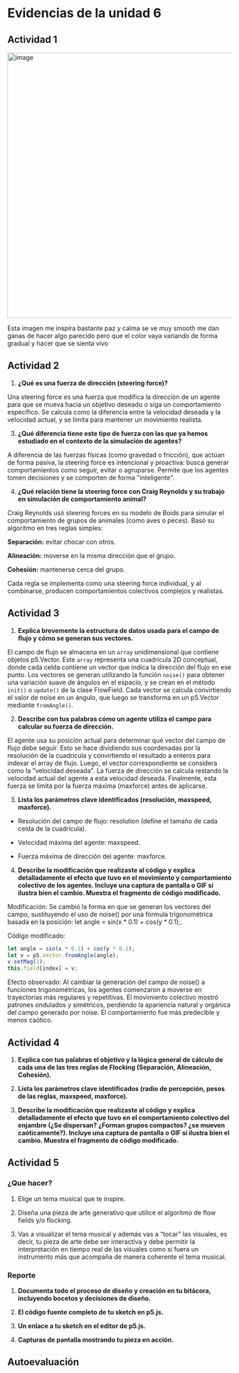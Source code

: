 # Evidencias de la unidad 6


## Actividad 1

<img width="747" height="595" alt="image" src="https://github.com/user-attachments/assets/45f576f0-b6f3-4874-b443-c86b5757a581" />

Esta imagen me inspira bastante paz y calma se ve muy smooth me dan ganas de hacer algo parecido pero que el color vaya variando de forma gradual y hacer que se sienta vivo


## Actividad 2

1. **¿Qué es una fuerza de dirección (steering force)?**

Una steering force es una fuerza que modifica la dirección de un agente para que se mueva hacia un objetivo deseado o siga un comportamiento específico. Se calcula como la diferencia entre la velocidad deseada y la velocidad actual, y se limita para mantener un movimiento realista.

3. **¿Qué diferencia tiene este tipo de fuerza con las que ya hemos estudiado en el contexto de la simulación de agentes?**

A diferencia de las fuerzas físicas (como gravedad o fricción), que actúan de forma pasiva, la steering force es intencional y proactiva: busca generar comportamientos como seguir, evitar o agruparse. Permite que los agentes tomen decisiones y se comporten de forma "inteligente".

4. **¿Qué relación tiene la steering force con Craig Reynolds y su trabajo en simulación de comportamiento animal?**

Craig Reynolds usó steering forces en su modelo de Boids para simular el comportamiento de grupos de animales (como aves o peces). Basó su algoritmo en tres reglas simples:

**Separación:** evitar chocar con otros.

**Alineación:** moverse en la misma dirección que el grupo.

**Cohesión:** mantenerse cerca del grupo.

Cada regla se implementa como una steering force individual, y al combinarse, producen comportamientos colectivos complejos y realistas.

## Actividad 3

1. **Explica brevemente la estructura de datos usada para el campo de flujo y cómo se generan sus vectores.**

El campo de flujo se almacena en un ```array``` unidimensional que contiene objetos p5.Vector. Este ```array``` representa una cuadrícula 2D conceptual, donde cada celda contiene un vector que indica la dirección del flujo en ese punto. Los vectores se generan utilizando la función ```noise()``` para obtener una variación suave de ángulos en el espacio, y se crean en el método ```init()``` o ```update()``` de la clase FlowField. Cada vector se calcula convirtiendo el valor de noise en un ángulo, que luego se transforma en un p5.Vector mediante ```fromAngle()```.

2. **Describe con tus palabras cómo un agente utiliza el campo para calcular su fuerza de dirección.**

El agente usa su posición actual para determinar qué vector del campo de flujo debe seguir. Esto se hace dividiendo sus coordenadas por la resolución de la cuadrícula y convirtiendo el resultado a enteros para indexar el array de flujo. Luego, el vector correspondiente se considera como la "velocidad deseada". La fuerza de dirección se calcula restando la velocidad actual del agente a esta velocidad deseada. Finalmente, esta fuerza se limita por la fuerza máxima (maxforce) antes de aplicarse.

3. **Lista los parámetros clave identificados (resolución, maxspeed, maxforce).**

- Resolución del campo de flujo: resolution (define el tamaño de cada celda de la cuadrícula).

- Velocidad máxima del agente: maxspeed.

- Fuerza máxima de dirección del agente: maxforce.

4. **Describe la modificación que realizaste al código y explica detalladamente el efecto que tuvo en el movimiento y comportamiento colectivo de los agentes. Incluye una captura de pantalla o GIF si ilustra bien el cambio. Muestra el fragmento de código modificado.**

Modificación: Se cambió la forma en que se generan los vectores del campo, sustituyendo el uso de noise() por una fórmula trigonométrica basada en la posición: let angle = sin(x * 0.1) + cos(y * 0.1);.

Código modificado:
```js
let angle = sin(x * 0.1) + cos(y * 0.1);
let v = p5.Vector.fromAngle(angle);
v.setMag(1);
this.field[index] = v;
```

Efecto observado: Al cambiar la generación del campo de noise() a funciones trigonométricas, los agentes comenzaron a moverse en trayectorias más regulares y repetitivas. El movimiento colectivo mostró patrones ondulados y simétricos, perdiendo la apariencia natural y orgánica del campo generado por noise. El comportamiento fue más predecible y menos caótico.


## Actividad 4

1. **Explica con tus palabras el objetivo y la lógica general de cálculo de cada una de las tres reglas de Flocking (Separación, Alineación, Cohesión).**

2. **Lista los parámetros clave identificados (radio de percepción, pesos de las reglas, maxspeed, maxforce).**

3. **Describe la modificación que realizaste al código y explica detalladamente el efecto que tuvo en el comportamiento colectivo del enjambre (¿Se dispersan? ¿Forman grupos compactos? ¿se mueven caóticamente?). Incluye una captura de pantalla o GIF si ilustra bien el cambio. Muestra el fragmento de código modificado.**


## Actividad 5

### ¿Que hacer?

1. Elige un tema musical que te inspire.

2. Diseña una pieza de arte generativo que utilice el algoritmo de flow fields y/o flocking.

3. Vas a visualizar el tema musical y además vas a “tocar” las visuales, es decir, tu pieza de arte debe ser interactiva y debe permitir la interpretación en tiempo real de las visuales como si fuera un instrumento más que acompaña de manera coherente el tema musical.

### Reporte

1. **Documenta todo el proceso de diseño y creación en tu bitácora, incluyendo bocetos y decisiones de diseño.**


2. **El código fuente completo de tu sketch en p5.js.**


3. **Un enlace a tu sketch en el editor de p5.js.**


4. **Capturas de pantalla mostrando tu pieza en acción.**


## Autoevaluación


